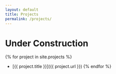 ```yaml
---
layout: default
title: Projects
permalink: /projects/
---
```

# Under Construction
{% for project in site.projects %}
- [{{ project.title }}]({{ project.url }})
{% endfor %}